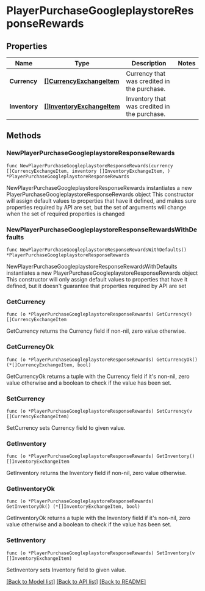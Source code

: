 # PlayerPurchaseGoogleplaystoreResponseRewards

## Properties

Name | Type | Description | Notes
------------ | ------------- | ------------- | -------------
**Currency** | [**[]CurrencyExchangeItem**](CurrencyExchangeItem.md) | Currency that was credited in the purchase. | 
**Inventory** | [**[]InventoryExchangeItem**](InventoryExchangeItem.md) | Inventory that was credited in the purchase. | 

## Methods

### NewPlayerPurchaseGoogleplaystoreResponseRewards

`func NewPlayerPurchaseGoogleplaystoreResponseRewards(currency []CurrencyExchangeItem, inventory []InventoryExchangeItem, ) *PlayerPurchaseGoogleplaystoreResponseRewards`

NewPlayerPurchaseGoogleplaystoreResponseRewards instantiates a new PlayerPurchaseGoogleplaystoreResponseRewards object
This constructor will assign default values to properties that have it defined,
and makes sure properties required by API are set, but the set of arguments
will change when the set of required properties is changed

### NewPlayerPurchaseGoogleplaystoreResponseRewardsWithDefaults

`func NewPlayerPurchaseGoogleplaystoreResponseRewardsWithDefaults() *PlayerPurchaseGoogleplaystoreResponseRewards`

NewPlayerPurchaseGoogleplaystoreResponseRewardsWithDefaults instantiates a new PlayerPurchaseGoogleplaystoreResponseRewards object
This constructor will only assign default values to properties that have it defined,
but it doesn't guarantee that properties required by API are set

### GetCurrency

`func (o *PlayerPurchaseGoogleplaystoreResponseRewards) GetCurrency() []CurrencyExchangeItem`

GetCurrency returns the Currency field if non-nil, zero value otherwise.

### GetCurrencyOk

`func (o *PlayerPurchaseGoogleplaystoreResponseRewards) GetCurrencyOk() (*[]CurrencyExchangeItem, bool)`

GetCurrencyOk returns a tuple with the Currency field if it's non-nil, zero value otherwise
and a boolean to check if the value has been set.

### SetCurrency

`func (o *PlayerPurchaseGoogleplaystoreResponseRewards) SetCurrency(v []CurrencyExchangeItem)`

SetCurrency sets Currency field to given value.


### GetInventory

`func (o *PlayerPurchaseGoogleplaystoreResponseRewards) GetInventory() []InventoryExchangeItem`

GetInventory returns the Inventory field if non-nil, zero value otherwise.

### GetInventoryOk

`func (o *PlayerPurchaseGoogleplaystoreResponseRewards) GetInventoryOk() (*[]InventoryExchangeItem, bool)`

GetInventoryOk returns a tuple with the Inventory field if it's non-nil, zero value otherwise
and a boolean to check if the value has been set.

### SetInventory

`func (o *PlayerPurchaseGoogleplaystoreResponseRewards) SetInventory(v []InventoryExchangeItem)`

SetInventory sets Inventory field to given value.



[[Back to Model list]](../README.md#documentation-for-models) [[Back to API list]](../README.md#documentation-for-api-endpoints) [[Back to README]](../README.md)



